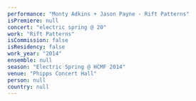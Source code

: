 ```yaml
---
performance: "Monty Adkins + Jason Payne - Rift Patterns"
isPremiere: null
concert: "electric spring @ 20"
work: "Rift Patterns"
isCommission: false
isResidency: false
work_year: "2014"
ensemble: null
season: "Electric Spring @ HCMF 2014"
venue: "Phipps Concert Hall"
person: null
country: null
---
```


